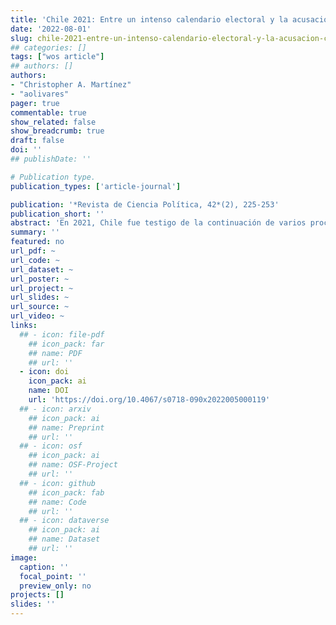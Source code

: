 ```yaml
---
title: 'Chile 2021: Entre un intenso calendario electoral y la acusación constitucional en contra de Sebastián Piñera'
date: '2022-08-01'
slug: chile-2021-entre-un-intenso-calendario-electoral-y-la-acusacion-constitucional
## categories: []
tags: ["wos article"]
## authors: []
authors:
- "Christopher A. Martínez"
- "aolivares"
pager: true
commentable: true
show_related: false
show_breadcrumb: true
draft: false
doi: ''
## publishDate: ''

# Publication type.
publication_types: ['article-journal']

publication: '*Revista de Ciencia Política, 42*(2), 225-253'
publication_short: ''
abstract: 'En 2021, Chile fue testigo de la continuación de varios procesos políticos y sociales de años anteriores, entre ellos la lucha contra el COVID-19 y el cambio constitucional. En este artículo, analizamos dos aspectos clave del último “año hábil” del segundo gobierno de Sebastián Piñera: el intenso calendario electoral y la acusación constitucional en contra del presidente durante el segundo semestre de 2021. Por un lado, los resultados de diferentes elecciones confirman el debilitamiento de la centroderecha y sus partidos tradicionales, proceso que comenzó a pavimentarse con el estallido social de 2019 y el manejo de este por parte del presidente Sebastián Piñera. Por otro lado, examinamos en detalle la acusación constitucional que sufrió el jefe de gobierno de la coalición de centroderecha, enfocándonos especialmente en las posibles motivaciones de quienes las patrocinan y su impacto con la estabilidad presidencial en Chile.'
summary: ''
featured: no
url_pdf: ~
url_code: ~
url_dataset: ~
url_poster: ~
url_project: ~
url_slides: ~
url_source: ~
url_video: ~
links:
  ## - icon: file-pdf
    ## icon_pack: far
    ## name: PDF
    ## url: ''
  - icon: doi
    icon_pack: ai
    name: DOI
    url: 'https://doi.org/10.4067/s0718-090x2022005000119'
  ## - icon: arxiv
    ## icon_pack: ai
    ## name: Preprint
    ## url: ''
  ## - icon: osf
    ## icon_pack: ai
    ## name: OSF-Project
    ## url: ''
  ## - icon: github
    ## icon_pack: fab
    ## name: Code
    ## url: ''
  ## - icon: dataverse
    ## icon_pack: ai
    ## name: Dataset
    ## url: ''
image:
  caption: ''
  focal_point: ''
  preview_only: no
projects: []
slides: ''
---
```

